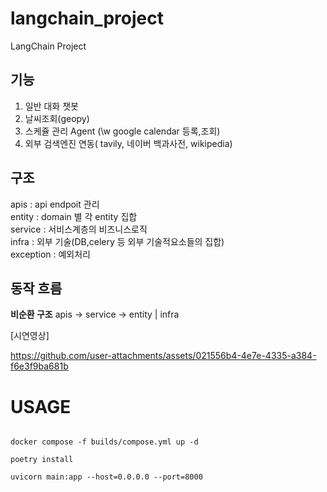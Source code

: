 # langchain_project
LangChain Project


## 기능  
1. 일반 대화 챗봇  
2. 날씨조회(geopy)  
3. 스케쥴 관리 Agent (\w google calendar 등록,조회)   
4. 외부 검색엔진 연동( tavily, 네이버 백과사전, wikipedia)  


## 구조 
apis : api endpoit 관리  
entity : domain 별 각 entity 집합  
service : 서비스계층의 비즈니스로직   
infra : 외부 기술(DB,celery 등 외부 기술적요소들의 집합)  
exception : 예외처리   


## 동작 흐름 
**비순환 구조** 
apis -> service  -> entity | infra 




[시연영상]

https://github.com/user-attachments/assets/021556b4-4e7e-4335-a384-f6e3f9ba681b




# USAGE

```

docker compose -f builds/compose.yml up -d

poetry install

uvicorn main:app --host=0.0.0.0 --port=8000
```

